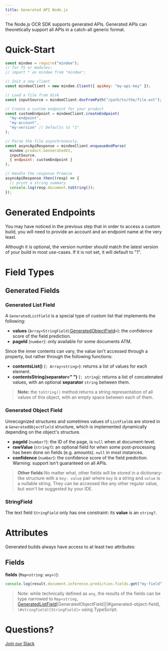 ```yaml
---
title: Generated API Node.js
---
```

The Node.js OCR SDK supports generated APIs.
Generated APIs can theoretically support all APIs in a catch-all generic format.

# Quick-Start

```js
const mindee = require("mindee");
// for TS or modules:
// import * as mindee from "mindee";

// Init a new client
const mindeeClient = new mindee.Client({ apiKey: "my-api-key" });

// Load a file from disk
const inputSource = mindeeClient.docFromPath("/path/to/the/file.ext");

// Create a custom endpoint for your product
const customEndpoint = mindeeClient.createEndpoint(
  "my-endpoint",
  "my-account",
  "my-version" // Defaults to "1"
);

// Parse the file asynchronously.
const asyncApiResponse = mindeeClient.enqueueAndParse(
  mindee.product.GenneratedV1,
  inputSource,
  { endpoint: customEndpoint }
);

// Handle the response Promise
asyncApiResponse.then((resp) => {
  // print a string summary
  console.log(resp.document.toString());
});
```

# Generated Endpoints

You may have noticed in the previous step that in order to access a custom build, you will need to provide an account and an endpoint name at the very least.

Although it is optional, the version number should match the latest version of your build in most use-cases.
If it is not set, it will default to "1".

# Field Types

## Generated Fields

### Generated List Field

A `GeneratedListField` is a special type of custom list that implements the following:

- **values** (`Array<StringField|`[GeneratedObjectField](#Generated-object-field)`>`): the confidence score of the field prediction.
- **pageId** (`number`): only available for some documents ATM.

Since the inner contents can vary, the value isn't accessed through a property, but rather through the following functions:

- **contentsList()** (`: Array<string>`): returns a list of values for each element.
- **contentsString(separator=" ")** (`: string`): returns a list of concatenated values, with an optional **separator** `string` between them.
> **Note:** the `toString()` method returns a string representation of all values of this object, with an empty space between each of them.

### Generated Object Field

Unrecognized structures and sometimes values of `ListField`s are stored in a `GeneratedObjectField` structure, which is implemented dynamically depending on the object's structure.

- **pageId** (`number?`): the ID of the page, is `null` when at document-level.
- **rawValue** (`string?`): an optional field for when some post-processing has been done on fields (e.g. amounts). `null` in most instances.
- **confidence** (`number`): the confidence score of the field prediction. Warning: support isn't guaranteed on all APIs.


> **Other fields**:No matter what, other fields will be stored in a dictionary-like structure with a `key: value` pair where `key` is a string and `value` is a nullable string. They can be accessed like any other regular value, but won't be suggested by your IDE.


### StringField
The text field `StringField` only has one constraint: its **value** is an `string?`.


# Attributes

Generated builds always have access to at least two attributes:

## Fields

**fields** (`Map<string`: `any>)`):

```js
console.log(result.document.inference.prediction.fields.get("my-field").value);
```

> Note: while technically defined as `any`, the results of the fields can be type narrowed to `Map<string, `[GeneratedListField](#generated-list-field)[GeneratedObjectField]|(#generated-object-field), `(#stringfield)[StringField]>` using TypeScript.

# Questions?

[Join our Slack](https://join.slack.com/t/mindee-community/shared_invite/zt-1jv6nawjq-FDgFcF2T5CmMmRpl9LLptw)
